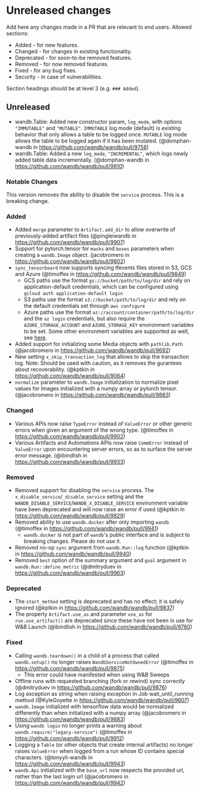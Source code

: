 # Unreleased changes

Add here any changes made in a PR that are relevant to end users. Allowed sections:

- Added - for new features.
- Changed - for changes in existing functionality.
- Deprecated - for soon-to-be removed features.
- Removed - for now removed features.
- Fixed - for any bug fixes.
- Security - in case of vulnerabilities.

Section headings should be at level 3 (e.g. `### Added`).

## Unreleased

- wandb.Table: Added new constructor param, `log_mode`, with options `"IMMUTABLE"` and `"MUTABLE"`. `IMMUTABLE` log mode (default) is existing behavior that only allows a table to be logged once. `MUTABLE` log mode allows the table to be logged again if it has been mutated. (@domphan-wandb in https://github.com/wandb/wandb/pull/9758)
- wandb.Table: Added a new `log_mode`, `"INCREMENTAL"`, which logs newly added table data incrementally. (@domphan-wandb in https://github.com/wandb/wandb/pull/9810)

### Notable Changes

This version removes the ability to disable the `service` process. This is a breaking change.

### Added

- Added `merge` parameter to `Artifact.add_dir` to allow overwrite of previously-added artifact files (@pingleiwandb in https://github.com/wandb/wandb/pull/9907)
- Support for pytorch.tensor for `masks` and `boxes` parameters when creating a `wandb.Image` object. (jacobromero in https://github.com/wandb/wandb/pull/9802)
- `sync_tensorboard` now supports syncing tfevents files stored in S3, GCS and Azure (@timoffex in https://github.com/wandb/wandb/pull/9849)
  - GCS paths use the format `gs://bucket/path/to/log/dir` and rely on application-default credentials, which can be configured using `gcloud auth application-default login`
  - S3 paths use the format `s3://bucket/path/to/log/dir` and rely on the default credentials set through `aws configure`
  - Azure paths use the format `az://account/container/path/to/log/dir` and the `az login` credentials, but also require the `AZURE_STORAGE_ACCOUNT` and `AZURE_STORAGE_KEY` environment variables to be set. Some other environment variables are supported as well, see [here](https://pkg.go.dev/gocloud.dev@v0.41.0/blob/azureblob#hdr-URLs).
- Added support for initializing some Media objects with `pathlib.Path` (@jacobromero in https://github.com/wandb/wandb/pull/9692)
- New setting `x_skip_transaction_log` that allows to skip the transaction log. Note: Should be used with caution, as it removes the gurantees about recoverability. (@kptkin in https://github.com/wandb/wandb/pull/9064)
- `normalize` parameter to `wandb.Image` initialization to normalize pixel values for Images initialized with a numpy array or pytorch tensor. (@jacobromero in https://github.com/wandb/wandb/pull/9883)

### Changed

- Various APIs now raise `TypeError` instead of `ValueError` or other generic errors when given an argument of the wrong type. (@timoffex in https://github.com/wandb/wandb/pull/9902)
- Various Artifacts and Automations APIs now raise `CommError` instead of `ValueError` upon encountering server errors, so as to surface the server error message. (@ibindlish in https://github.com/wandb/wandb/pull/9933)

### Removed

- Removed support for disabling the `service` process. The `x_disable_service`/`_disable_service` setting and the `WANDB_DISABLE_SERVICE`/`WANDB_X_DISABLE_SERVICE` environment variable have been deprecated and will now raise an error if used (@kptkin in https://github.com/wandb/wandb/pull/9829)
- Removed ability to use `wandb.docker` after only importing `wandb` (@timoffex in https://github.com/wandb/wandb/pull/9941)
  - `wandb.docker` is not part of `wandb`'s public interface and is subject to breaking changes. Please do not use it.
- Removed no-op `sync` argument from `wandb.Run::log` function (@kptkin in https://github.com/wandb/wandb/pull/9940)
- Removed `best` option of the summary argument and `goal` argument in `wandb.Run::define_metric` (@dmitryduev in https://github.com/wandb/wandb/pull/9963)

### Deprecated

- The `start_method` setting is deprecated and has no effect; it is safely ignored (@kptkin in https://github.com/wandb/wandb/pull/9837)
- The property `Artifact.use_as` and parameter `use_as` for `run.use_artifact()` are deprecated since these have not been in use for W&B Launch (@ibindlish in https://github.com/wandb/wandb/pull/9760)

### Fixed

- Calling `wandb.teardown()` in a child of a process that called `wandb.setup()` no longer raises `WandbServiceNotOwnedError` (@timoffex in https://github.com/wandb/wandb/pull/9875)
  - This error could have manifested when using W&B Sweeps
- Offline runs with requested branching (fork or rewind) sync correctly (@dmitryduev in https://github.com/wandb/wandb/pull/9876)
- Log exception as string when raising exception in Job wait_until_running method (@KyleGoyette in https://github.com/wandb/wandb/pull/9607)
- `wandb.Image` initialized with tensorflow data would be normalized differently than when initialized with a numpy array (@jacobromero in https://github.com/wandb/wandb/pull/9883)
- Using `wandb login` no longer prints a warning about `wandb.require("legacy-service")` (@timoffex in https://github.com/wandb/wandb/pull/9912)
- Logging a `Table` (or other objects that create internal artifacts) no longer raises `ValueError` when logged from a run whose ID contains special characters.  (@tonyyli-wandb in https://github.com/wandb/wandb/pull/9943)
- `wandb.Api` initialized with the `base_url` now respects the provided url, rather than the last login url (@jacobromero in https://github.com/wandb/wandb/pull/9942)
